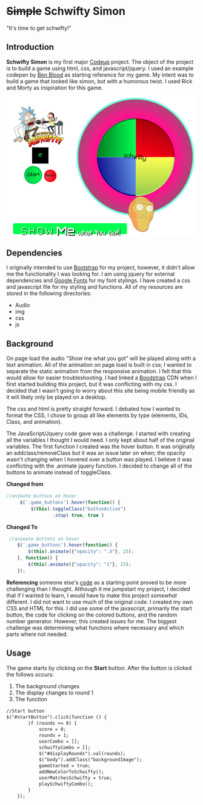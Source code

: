 <s>Simple</s> Schwifty Simon
============================

"It's time to get schwifty!"

Introduction
------------
**Schwifty Simon** is my first major [Codeup][1] project. The object of 
the project is to build a game using html, css, and javascript/jquery. 
I used an example codepen by [Ben Blood][4] as starting reference for 
my game. My intent was to build a game that looked like simon, but with 
a humorous twist. I used Rick and Morty as inspiration for this game.  

![Get Schwifty Screenshot](img/ScreenShot.png "Schwifty Simon")


Dependencies
------------
I originally intended to use [Bootstrap][2] for my project, however, 
it didn't allow me the functionality I was looking for. I am using 
jquery for external dependencies and [Google Fonts][3] for my font 
stylings. I have created a css and javascript file for my styling and 
functions. All of my resources are stored in the following directories: 
 
 * Audio
 * img
 * css
 * js
 
Background
----------
On page load the audio "Show me what you got" will be played along with
a text animation. All of the animation on page load is built in css; I 
wanted to separate the static animation from the responsive animation. 
I felt that this would allow for easier troubleshooting. I had linked a 
[Boodstrap][2] CDN when I first started building this project, but it 
was conflicting with my css. I decided that I wasn't going to worry 
about this site being mobile friendly as it will likely only be played 
on a desktop.
 
The css and html is pretty straight forward. I debated how I wanted to 
format the CSS, I chose to group all like elements by type (elements, 
IDs, Class, and animation). 
 
The JavaScript/Jquery code gave was a challenge. I started with creating 
all the variables I thought I would need. I only kept about half of the 
original variables. The first function I created was the hover button. 
It was originally an addclass/removeClass but it was an issue later on 
when; the opacity wasn't changing when I hovered over a button was 
played. I believe it was conflicting with the .animate jquery function. 
I decided to change all of the buttons to animate instead of 
toggleClass.
 
 **Changed from**
 ```js
//animate buttons on hover
      $('.game_buttons').hover(function() {
          $(this).toggleClass("buttonActive")
                  .stop( true, true )
  ```
 
 **Changed To**
 ```js
  //animate buttons on hover
     $('.game_buttons').hover(function() {
         $(this).animate({"opacity": ".5"}, 25);
     }, function() {
         $(this).animate({"opacity": "1"}, 25);
     });
 ```

**Referencing** someone else's [code][4] as a starting point proved to 
be more challenging than I thought. Although it me jumpstart my project,
I decided that if I wanted to learn, I would have to make this project 
<i>somewhat</i> different. I did not want to use much of the original 
code. I created my own CSS and HTML for this. I did use some of the 
javascript, primarily the start button, the code for clicking on the 
colored buttons, and the random number generator. However, this created
issues for me. The biggest challenge was determining what functions 
where necessary and which parts where not needed. 


Usage
-----
The game starts by clicking on the **Start** button. After the button 
is clicked the follows occurs:
1. The background changes 
2. The display changes to round 1
3. The function 

```jquery
//Start button
$("#startButton").click(function () {
        if (rounds >= 0) {
            score = 0;
            rounds = 1;
            userCombo = [];
            schwiftyCombo = [];
            $("#displayRounds").val(rounds);
            $("body").addClass("backgroundImage");
            gameStarted = true;
            addNewColorToSchwifty();
            userMatchesSchwifty = true;
            playSchwiftyCombo();
        }
    });
```
    
    



[1]: http://codeup.com/    "Codeup"
[2]: http://getbootstrap.com/   "Bootstrap"
[3]: http://fonts.googleapis.com/   "Google Fonts"
[4]: http://codepen.io/BenLBlood/pen/LGLEoJ  "Ben Blood Codepen"

